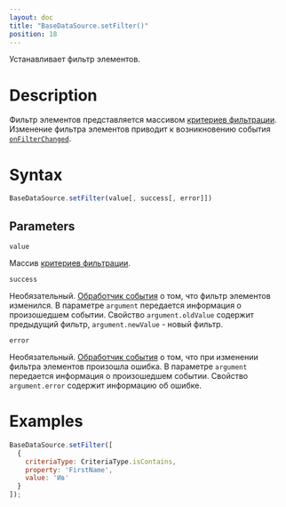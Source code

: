 ```yaml
---
layout: doc
title: "BaseDataSource.setFilter()"
position: 18
---
```


Устанавливает фильтр элементов.

# Description

Фильтр элементов представляется массивом [критериев фильтрации](../Criteria/). Изменение фильтра
элементов приводит к возникновению события [`onFilterChanged`](../BaseDataSource.onFilterChanged/).

# Syntax

```js
BaseDataSource.setFilter(value[, success[, error]])
```

## Parameters

`value`

Массив [критериев фильтрации](../Criteria/).

`success`

Необязательный. [Обработчик события](../../../KeyConcepts/Script/) о том, что фильтр элементов изменился.
В параметре `argument` передается информация о произошедшем событии. Свойство `argument.oldValue`
содержит предыдущий фильтр, `argument.newValue` - новый фильтр.

`error`

Необязательный. [Обработчик события](../../../KeyConcepts/Script/) о том, что при изменении фильтра
элементов произошла ошибка. В параметре `argument` передается информация о произошедшем событии.
Свойство `argument.error` содержит информацию об ошибке.

# Examples

```js
BaseDataSource.setFilter([
  {
    criteriaType: CriteriaType.isContains,
    property: 'FirstName',
    value: 'Ив'
  }
]);
```
